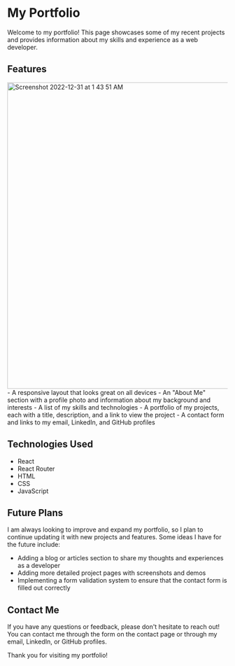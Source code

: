 # My Portfolio
Welcome to my portfolio! This page showcases some of my recent projects and provides information about my skills and experience as a web developer.

## Features
<img width="700" alt="Screenshot 2022-12-31 at 1 43 51 AM" src="https://user-images.githubusercontent.com/108193561/210132206-daa734d2-3422-400b-8304-a8e1bccebab8.png">
- A responsive layout that looks great on all devices
- An "About Me" section with a profile photo and information about my background and interests
- A list of my skills and technologies
- A portfolio of my projects, each with a title, description, and a link to view the project
- A contact form and links to my email, LinkedIn, and GitHub profiles

## Technologies Used

- React
- React Router
- HTML
- CSS
- JavaScript

## Future Plans

I am always looking to improve and expand my portfolio, so I plan to continue updating it with new projects and features. Some ideas I have for the future include:

- Adding a blog or articles section to share my thoughts and experiences as a developer
- Adding more detailed project pages with screenshots and demos
- Implementing a form validation system to ensure that the contact form is filled out correctly

## Contact Me

If you have any questions or feedback, please don't hesitate to reach out! You can contact me through the form on the contact page or through my email, LinkedIn, or GitHub profiles.

Thank you for visiting my portfolio!
